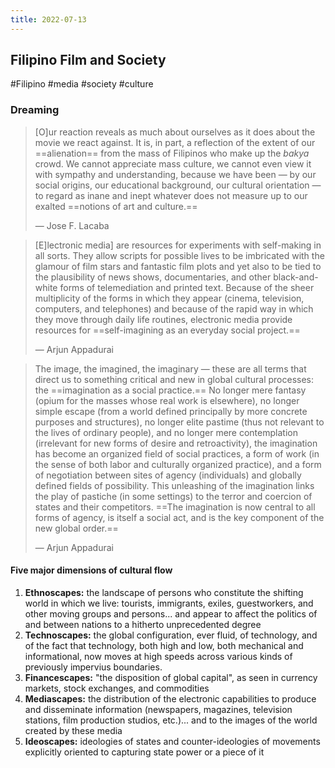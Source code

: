 ```yaml
---
title: 2022-07-13
---
```

## Filipino Film and Society
#Filipino #media #society #culture 
### Dreaming
> [O]ur reaction reveals as much about ourselves as it does about the movie we react against. It is, in part, a reflection of the extent of our ==alienation== from the mass of Filipinos who make up the *bakya* crowd. We cannot appreciate mass culture, we cannot even view it with sympathy and understanding, because we have been — by our social origins, our educational background, our cultural orientation — to regard as inane and inept whatever does not measure up to our exalted ==notions of art and culture.==
> 
> — Jose F. Lacaba

> [E]lectronic media] are resources for experiments with self-making in all sorts. They allow scripts for possible lives to be imbricated with the glamour of film stars and fantastic film plots and yet also to be tied to the plausibility of news shows, documentaries, and other black-and-white forms of telemediation and printed text. Because of the sheer multiplicity of the forms in which they appear (cinema, television, computers, and telephones) and because of the rapid way in which they move through daily life routines, electronic media provide resources for ==self-imagining as an everyday social project.==
> 
> — Arjun Appadurai

> The image, the imagined, the imaginary — these are all terms that direct us to something critical and new in global cultural processes: the ==imagination as a social practice.== No longer mere fantasy (opium for the masses whose real work is elsewhere), no longer simple escape (from a world defined principally by more concrete purposes and structures), no longer elite pastime (thus not relevant to the lives of ordinary people), and no longer mere contemplation (irrelevant for new forms of desire and retroactivity), the imagination has become an organized field of social practices, a form of work (in the sense of both labor and culturally organized practice), and a form of negotiation between sites of agency (individuals) and globally defined fields of possibility. This unleashing of the imagination links the play of pastiche (in some settings) to the terror and coercion of states and their competitors. ==The imagination is now central to all forms of agency, is itself a social act, and is the key component of the new global order.==
> 
> — Arjun Appadurai

#### Five major dimensions of cultural flow
1. **Ethnoscapes:** the landscape of persons who constitute the shifting world in which we live: tourists, immigrants, exiles, guestworkers, and other moving groups and persons... and appear to affect the politics of and between nations to a hitherto unprecedented degree
2. **Technoscapes:** the global configuration, ever fluid, of technology, and of the fact that technology, both high and low, both mechanical and informational, now moves at high speeds across various kinds of previously impervius boundaries.
3. **Financescapes:** "the disposition of global capital", as seen in currency markets, stock exchanges, and commodities
4. **Mediascapes:** the distribution of the electronic capabilities to produce and disseminate information (newspapers, magazines, television stations, film production studios, etc.)... and to the images of the world created by these media
5. **Ideoscapes:** ideologies of states and counter-ideologies of movements explicitly oriented to capturing state power or a piece of it